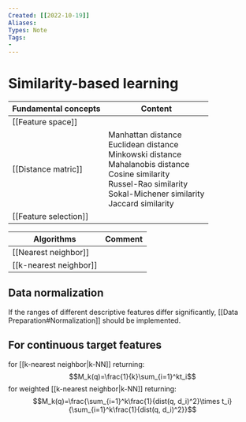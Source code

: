 ```yaml
---
Created: [[2022-10-19]]
Aliases: 
Types: Note
Tags: 
- 
---
```

# Similarity-based learning
| Fundamental concepts  | Content                                                                                                                                                                                 |
| --------------------- | --------------------------------------------------------------------------------------------------------------------------------------------------------------------------------------- |
| [[Feature space]]     |                                                                                                                                                                                         |
| [[Distance matric]]   | Manhattan distance<br>Euclidean distance<br>Minkowski distance<br>Mahalanobis distance<br>Cosine similarity<br>Russel-Rao similarity<br>Sokal-Michener similarity<br>Jaccard similarity |
| [[Feature selection]] |                                                                                                                                                                                         |

| Algorithms             | Comment |
| ---------------------- | ------- |
| [[Nearest neighbor]]   |         |
| [[k-nearest neighbor]] |         |

## Data normalization
If the ranges of different descriptive features differ significantly, [[Data Preparation#Normalization]] should be implemented. 


## For continuous target features
for [[k-nearest neighbor|k-NN]] returning: 
$$M_k(q)=\frac{1}{k}\sum_{i=1}^kt_i$$
for weighted [[k-nearest neighbor|k-NN]] returning: 
$$M_k(q)=\frac{\sum_{i=1}^k\frac{1}{dist(q, d_i)^2}\times t_i}{\sum_{i=1}^k\frac{1}{dist(q, d_i)^2}}$$
